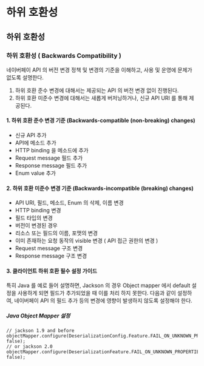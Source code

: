 # 하위 호환성

## 하위 호환성[​](#하위-호환성 "하위 호환성에 대한 직접 링크")

### 하위 호환성 ( Backwards Compatibility )[​](#하위-호환성--backwards-compatibility- "하위 호환성 ( Backwards Compatibility )에 대한 직접 링크")

네이버페이 API 의 버전 변경 정책 및 변경의 기준을 이해하고, 사용 및 운영에 문제가 없도록 설명한다.

1. 하위 호환 준수 변경에 대해서는 제공되는 API 의 버전 변경 없이 진행된다.
2. 하위 호환 미준수 변경에 대해서는 새롭게 버저닝하거나, 신규 API URI 를 통해 제공된다.

#### 1. 하위 호환 준수 변경 기준 (Backwards-compatible (non-breaking) changes)[​](#1-하위-호환-준수-변경-기준-backwards-compatible-non-breaking-changes "1. 하위 호환 준수 변경 기준 (Backwards-compatible (non-breaking) changes)에 대한 직접 링크")

* 신규 API 추가
* API에 메소드 추가
* HTTP binding 을 메소드에 추가
* Request message 필드 추가
* Response message 필드 추가
* Enum value 추가

#### 2. 하위 호환 미준수 변경 기준 (Backwards-incompatible (breaking) changes)[​](#2-하위-호환-미준수-변경-기준-backwards-incompatible-breaking-changes "2. 하위 호환 미준수 변경 기준 (Backwards-incompatible (breaking) changes)에 대한 직접 링크")

* API URI, 필드, 메소드, Enum 의 삭제, 이름 변경
* HTTP binding 변경
* 필드 타입의 변경
* 버전이 변경된 경우
* 리소스 또는 필드의 이름, 포맷의 변경
* 이미 존재하는 요청 동작의 visible 변경 ( API 접근 권한의 변경 )
* Request message 구조 변경
* Response message 구조 변경

#### 3. 클라이언트 하위 호환 필수 설정 가이드[​](#3-클라이언트-하위-호환-필수-설정-가이드 "3. 클라이언트 하위 호환 필수 설정 가이드에 대한 직접 링크")

특히 Java 를 예로 들어 설명하면, Jackson 의 경우 Object mapper 에서 default 설정을 사용하게 되면 필드가 추가되었을 때 이를 처리 하지 못한다. 다음과 같이 설정하여, 네이버페이 API 의 필드 추가 등의 변경에 영향이 발생하지 않도록 설정해야 한다.

##### Java Object Mapper 설정[​](#java-object-mapper-설정 "Java Object Mapper 설정에 대한 직접 링크")

```
// jackson 1.9 and before
objectMapper.configure(DeserializationConfig.Feature.FAIL_ON_UNKNOWN_PROPERTIES, false);
// or jackson 2.0
objectMapper.configure(DeserializationFeature.FAIL_ON_UNKNOWN_PROPERTIES, false);
```
